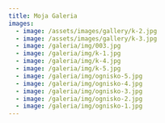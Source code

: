 ```yaml
---
title: Moja Galeria
images:
  - image: /assets/images/gallery/k-2.jpg
  - image: /assets/images/gallery/k-3.jpg
  - image: /galeria/img/003.jpg
  - image: /galeria/img/k-1.jpg
  - image: /galeria/img/k-4.jpg
  - image: /galeria/img/k-5.jpg
  - image: /galeria/img/ognisko-5.jpg
  - image: /galeria/img/ognisko-4.jpg
  - image: /galeria/img/ognisko-3.jpg
  - image: /galeria/img/ognisko-2.jpg
  - image: /galeria/img/ognisko-1.jpg
---
```

